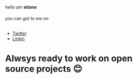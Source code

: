 hello am **etiane**
###### you can get to me on

- [Twitter](https://twitter.com/LeinuyEtiane?t=ThZhQxVaj9MKNJQGhZp6Vw&s=09)
- [Linkin](https://www.linkedin.com/in/leinyuy-etiane-73b079229)


# Alwsys ready to work on open source projects 😊
